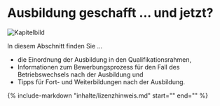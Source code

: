 # Ausbildung geschafft ... und jetzt?

![Kapitelbild](bilder/13_kapitelbild.jpg)

In diesem Abschnitt finden Sie ...

   - die Einordnung der Ausbildung in den Qualifikationsrahmen,
   - Informationen zum Bewerbungsprozess für den Fall des Betriebswechsels nach der Ausbildung und
   - Tipps für Fort- und Weiterbildungen nach der Ausbildung.

{%
   include-markdown "inhalte/lizenzhinweis.md"
   start="<!--include-start-->"
   end="<!--include-end-->"
%}